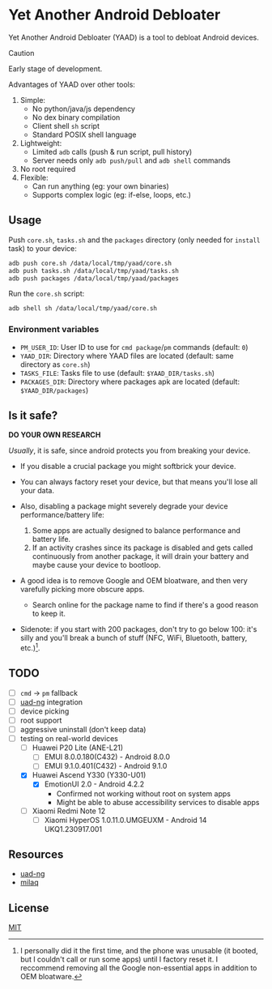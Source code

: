 # Yet Another Android Debloater

Yet Another Android Debloater (YAAD) is a tool to debloat Android devices.

> [!CAUTION]
> Early stage of development.

Advantages of YAAD over other tools:

1. Simple:
    - No python/java/js dependency
    - No dex binary compilation
    - Client shell `sh` script
    - Standard POSIX shell language
2. Lightweight:
    - Limited `adb` calls (push & run script, pull history)
    - Server needs only `adb push/pull` and `adb shell` commands
3. No root required
4. Flexible:
    - Can run anything (eg: your own binaries)
    - Supports complex logic (eg: if-else, loops, etc.)

## Usage

Push `core.sh`, `tasks.sh` and the `packages` directory (only needed for `install` task) to your device:

```bash
adb push core.sh /data/local/tmp/yaad/core.sh
adb push tasks.sh /data/local/tmp/yaad/tasks.sh
adb push packages /data/local/tmp/yaad/packages
```

Run the `core.sh` script:

```bash
adb shell sh /data/local/tmp/yaad/core.sh
```

### Environment variables

- `PM_USER_ID`: User ID to use for `cmd package`/`pm` commands (default: `0`)
- `YAAD_DIR`: Directory where YAAD files are located (default: same directory as `core.sh`)
- `TASKS_FILE`: Tasks file to use (default: `$YAAD_DIR/tasks.sh`)
- `PACKAGES_DIR`: Directory where packages apk are located (default: `$YAAD_DIR/packages`)

## Is it safe?

**DO YOUR OWN RESEARCH**

_Usually_, it is safe, since android protects you from breaking your device.

- If you disable a crucial package you might softbrick your device.
- You can always factory reset your device, but that means you'll lose all your data.

- Also, disabling a package might severely degrade your device performance/battery life:
    1. Some apps are actually designed to balance performance and battery life.
    2. If an activity crashes since its package is disabled and gets called continuously from another package, it will drain your battery and maybe cause your device to bootloop.

- A good idea is to remove Google and OEM bloatware, and then very varefully picking more obscure apps.
    - Search online for the package name to find if there's a good reason to keep it.

- Sidenote: if you start with 200 packages, don't try to go below 100: it's silly and you'll break a bunch of stuff (NFC, WiFi, Bluetooth, battery, etc.)[^1].

## TODO

- [ ] `cmd` -> `pm` fallback
- [ ] [uad-ng](https://github.com/Universal-Debloater-Alliance/universal-android-debloater-next-generation) integration
- [ ] device picking
- [ ] root support
- [ ] aggressive uninstall (don't keep data)
- [ ] testing on real-world devices
    - [ ] Huawei P20 Lite (ANE-L21)
        - [ ] EMUI 8.0.0.180(C432) - Android 8.0.0
        - [ ] EMUI 9.1.0.401(C432) - Android 9.1.0
    - [x] Huawei Ascend Y330 (Y330-U01)
        - [x] EmotionUI 2.0 - Android 4.2.2
            - Confirmed not working without root on system apps
            - Might be able to abuse accessibility services to disable apps
    - [ ] Xiaomi Redmi Note 12
        - [ ] Xiaomi HyperOS 1.0.11.0.UMGEUXM - Android 14 UKQ1.230917.001

## Resources

- [uad-ng](https://github.com/Universal-Debloater-Alliance/universal-android-debloater-next-generation)
- [milaq](https://milaq.net/android-bloatware/)

## License

[MIT](LICENSE)

[^1]: I personally did it the first time, and the phone was unusable (it booted, but I couldn't call or run some apps) until I factory reset it. I reccommend removing all the Google non-essential apps in addition to OEM bloatware.

